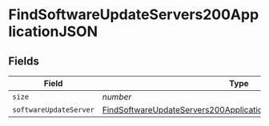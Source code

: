 # FindSoftwareUpdateServers200ApplicationJSON


## Fields

| Field                                                                                                                                                         | Type                                                                                                                                                          | Required                                                                                                                                                      | Description                                                                                                                                                   | Example                                                                                                                                                       |
| ------------------------------------------------------------------------------------------------------------------------------------------------------------- | ------------------------------------------------------------------------------------------------------------------------------------------------------------- | ------------------------------------------------------------------------------------------------------------------------------------------------------------- | ------------------------------------------------------------------------------------------------------------------------------------------------------------- | ------------------------------------------------------------------------------------------------------------------------------------------------------------- |
| `size`                                                                                                                                                        | *number*                                                                                                                                                      | :heavy_minus_sign:                                                                                                                                            | N/A                                                                                                                                                           | 1                                                                                                                                                             |
| `softwareUpdateServer`                                                                                                                                        | [FindSoftwareUpdateServers200ApplicationJSONSoftwareUpdateServer](../../models/operations/findsoftwareupdateservers200applicationjsonsoftwareupdateserver.md) | :heavy_minus_sign:                                                                                                                                            | N/A                                                                                                                                                           |                                                                                                                                                               |
